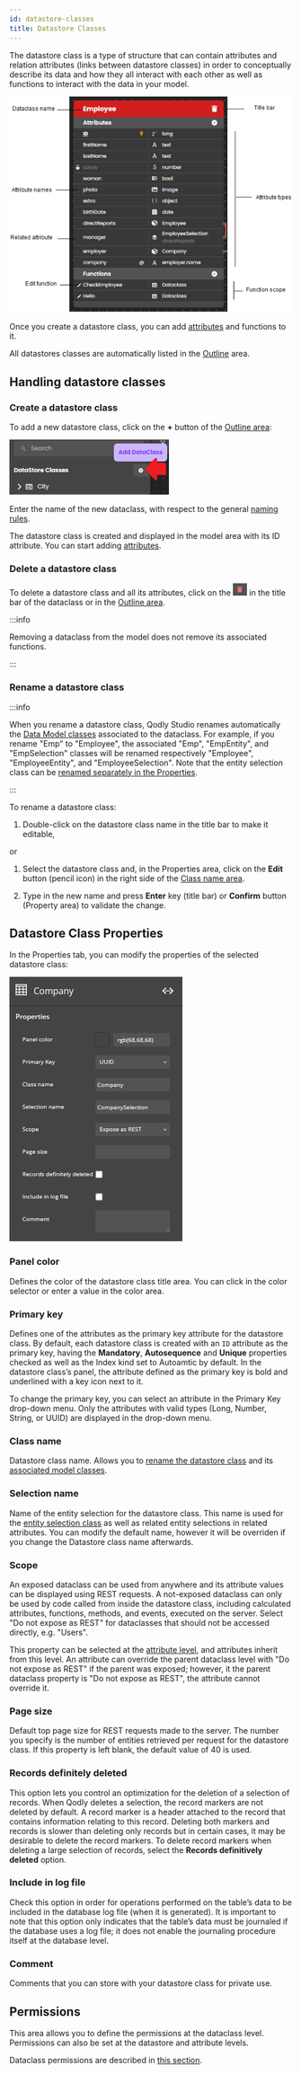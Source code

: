 ```yaml
---
id: datastore-classes
title: Datastore Classes
---
```

The datastore class is a type of structure that can contain attributes and relation attributes (links between datastore classes) in order to conceptually describe its data and how they all interact with each other as well as functions to interact with the data in your model.

![alt-text](img/dataclass1.png)

Once you create a datastore class, you can add [attributes](attributes.md) and functions to it.

All datastores classes are automatically listed in the [Outline](model-editor-overview.md#outline) area.


## Handling datastore classes

### Create a datastore class

To add a new datastore class, click on the **+** button of the [Outline area](model-editor-overview.md#outline):

![alt-text](img/dataclass2.png)

Enter the name of the new dataclass, with respect to the general [naming rules](../../language/basics/lang-identifiers.md#classes). 

The datastore class is created and displayed in the model area with its ID attribute. You can start adding [attributes](#attributes.md).

### Delete a datastore class

To delete a datastore class and all its attributes, click on the ![alt-text](img/deletedatastoreclass-icon.png) in the title bar of the dataclass or in the [Outline area](model-editor-overview.md#outline).

:::info

Removing a dataclass from the model does not remove its associated functions. 

:::

### Rename a datastore class

:::info

When you rename a datastore class, Qodly Studio renames automatically the [Data Model classes](../../orda/data-model.md) associated to the dataclass. For example, if you rename "Emp" to "Employee", the associated "Emp", "EmpEntity", and "EmpSelection" classes will be renamed respectively "Employee", "EmployeeEntity", and "EmployeeSelection". Note that the entity selection class can be [renamed separately in the Properties](#selection-name). 

:::

To rename a datastore class:

1. Double-click on the datastore class name in the title bar to make it editable, 

or

1. Select the datastore class and, in the Properties area, click on the **Edit** button (pencil icon) in the right side of the [Class name area](#class-name).

2. Type in the new name and press **Enter** key (title bar) or **Confirm** button (Property area) to validate the change. 


## Datastore Class Properties 

In the Properties tab, you can modify the properties of the selected datastore class:

![alt-text](img/datastoreclass-properties.png)

### Panel color

Defines the color of the datastore class title area. You can click in the color selector or enter a value in the color area.

### Primary key

Defines one of the attributes as the primary key attribute for the datastore class. By default, each datastore class is created with an `ID` attribute as the primary key, having the **Mandatory**, **Autosequence** and **Unique** properties checked as well as the Index kind set to Autoamtic by default. In the datastore class’s panel, the attribute defined as the primary key is bold and underlined with a key icon next to it. 

To change the primary key, you can select an attribute in the Primary Key drop-down menu. Only the attributes with valid types (Long, Number, String, or UUID) are displayed in the drop-down menu.

### Class name

Datastore class name. Allows you to [rename the datastore class](#rename-a-datastore-class) and its [associated model classes](../../orda/data-model.md).


### Selection name

Name of the entity selection for the datastore class. This name is used for the [entity selection class](../../orda/data-model.md) as well as related entity selections in related attributes. You can modify the default name, however it will be overriden if you change the Datastore class name afterwards.

### Scope

An exposed dataclass can be used from anywhere and its attribute values can be displayed using REST requests. A not-exposed dataclass can only be used by code called from inside the datastore class, including calculated attributes, functions, methods, and events, executed on the server. Select "Do not expose as REST" for dataclasses that should not be accessed directly, e.g. "Users".

This property can be selected at the [attribute level](attributes.md#scope), and attributes inherit from this level. An attribute can override the parent dataclass level with "Do not expose as REST" if the parent was exposed; however, it the parent dataclass property is "Do not expose as REST", the attribute cannot override it. 

### Page size

Default top page size for REST requests made to the server. The number you specify is the number of entities retrieved per request for the datastore class. If this property is left blank, the default value of 40 is used.


### Records definitely deleted

This option lets you control an optimization for the deletion of a selection of records. When Qodly deletes a selection, the record markers are not deleted by default. A record marker is a header attached to the record that contains information relating to this record. Deleting both markers and records is slower than deleting only records but in certain cases, it may be desirable to delete the record markers. 
To delete record markers when deleting a large selection of records, select the **Records definitively deleted** option.

### Include in log file

Check this option in order for operations performed on the table’s data to be included in the database log file (when it is generated). It is important to note that this option only indicates that the table’s data must be journaled if the database uses a log file; it does not enable the journaling procedure itself at the database level.

### Comment

Comments that you can store with your datastore class for private use.


## Permissions  

This area allows you to define the permissions at the dataclass level. Permissions can also be set at the datastore and attribute levels.

Dataclass permissions are described in [this section](../roles/dataClassPermissions.md). 

